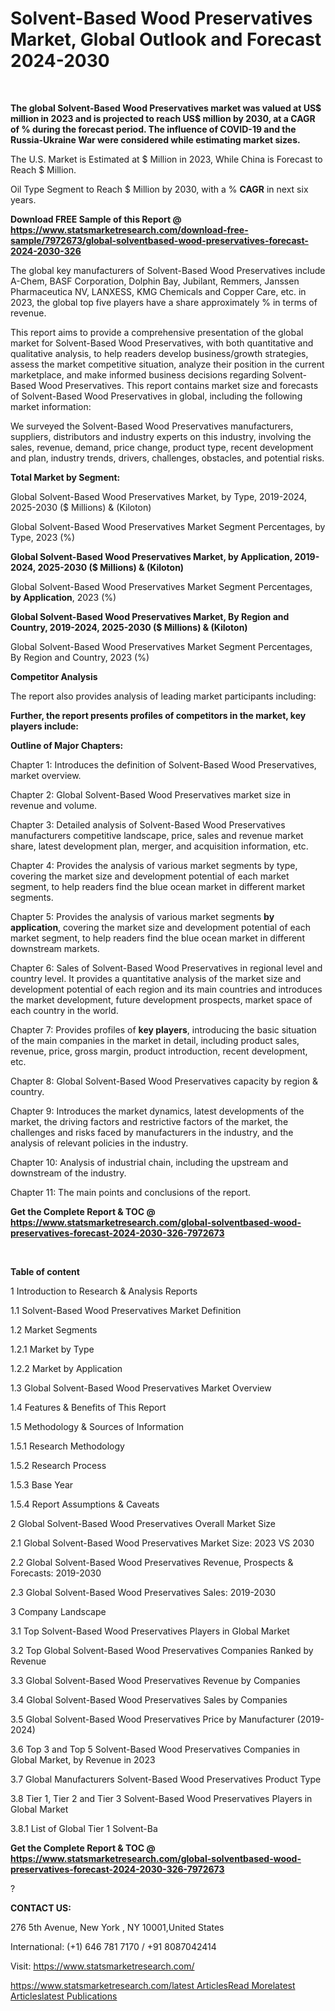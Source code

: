 <h1>Solvent-Based Wood Preservatives Market, Global Outlook and Forecast 2024-2030</h1><br/><p><strong>The global Solvent-Based Wood Preservatives market was valued at US$ million in 2023 and is projected to reach US$ million by 2030, at a <strong>CAGR</strong> of % during the forecast period. The influence of COVID-19 and the Russia-Ukraine War were considered while estimating market sizes.</strong></p>
 
 
 
 <p>The U.S. Market is Estimated at $ Million in 2023, While China is Forecast to Reach $ Million.</p>
 
 
 
 <p>Oil Type Segment to Reach $ Million by 2030, with a % <strong>CAGR</strong> in next six years.</p>
 
 
 
 <p><strong>Download FREE Sample of this Report @ <a href="https://www.statsmarketresearch.com/download-free-sample/7972673/global-solventbased-wood-preservatives-forecast-2024-2030-326">https://www.statsmarketresearch.com/download-free-sample/7972673/global-solventbased-wood-preservatives-forecast-2024-2030-326</a></strong></p>
 
 
 
 <p>The global key manufacturers of Solvent-Based Wood Preservatives include A-Chem, BASF Corporation, Dolphin Bay, Jubilant, Remmers, Janssen Pharmaceutica NV, LANXESS, KMG Chemicals and Copper Care, etc. in 2023, the global top five players have a share approximately % in terms of revenue.</p>
 
 
 
 <p>This report aims to provide a comprehensive presentation of the global market for Solvent-Based Wood Preservatives, with both quantitative and qualitative analysis, to help readers develop business/growth strategies, assess the market competitive situation, analyze their position in the current marketplace, and make informed business decisions regarding Solvent-Based Wood Preservatives. This report contains market size and forecasts of Solvent-Based Wood Preservatives in global, including the following market information:</p>
 
 
 
 <p>We surveyed the Solvent-Based Wood Preservatives manufacturers, suppliers, distributors and industry experts on this industry, involving the sales, revenue, demand, price change, product type, recent development and plan, industry trends, drivers, challenges, obstacles, and potential risks.</p>
 
 
 
 <p><strong>Total Market by Segment:</strong></p>
 
 
 
 <p>Global Solvent-Based Wood Preservatives Market, by Type, 2019-2024, 2025-2030 ($ Millions) & (Kiloton)</p>
 
 
 
 <p>Global Solvent-Based Wood Preservatives Market Segment Percentages, by Type, 2023 (%)</p>
 
 
 
 <p><strong>Global Solvent-Based Wood Preservatives Market, <strong>by Application</strong>, 2019-2024, 2025-2030 ($ Millions) & (Kiloton)</strong></p>
 
 
 
 <p>Global Solvent-Based Wood Preservatives Market Segment Percentages, <strong>by Application</strong>, 2023 (%)</p>
 
 
 
 <p><strong>Global Solvent-Based Wood Preservatives Market, By Region and Country, 2019-2024, 2025-2030 ($ Millions) & (Kiloton)</strong></p>
 
 
 
 <p>Global Solvent-Based Wood Preservatives Market Segment Percentages, By Region and Country, 2023 (%)</p>
 
 
 
 <p><strong>Competitor Analysis</strong></p>
 
 
 
 <p>The report also provides analysis of leading market participants including:</p>
 
 
 
 <p><strong>Further, the report presents profiles of competitors in the market, <strong>key players</strong> include:</strong></p>
 
 
 
 <p><strong>Outline of Major Chapters:</strong></p>
 
 
 
 <p>Chapter 1: Introduces the definition of Solvent-Based Wood Preservatives, market overview.</p>
 
 
 
 <p>Chapter 2: Global Solvent-Based Wood Preservatives market size in revenue and volume.</p>
 
 
 
 <p>Chapter 3: Detailed analysis of Solvent-Based Wood Preservatives manufacturers competitive landscape, price, sales and revenue market share, latest development plan, merger, and acquisition information, etc.</p>
 
 
 
 <p>Chapter 4: Provides the analysis of various market segments by type, covering the market size and development potential of each market segment, to help readers find the blue ocean market in different market segments.</p>
 
 
 
 <p>Chapter 5: Provides the analysis of various market segments <strong>by application</strong>, covering the market size and development potential of each market segment, to help readers find the blue ocean market in different downstream markets.</p>
 
 
 
 <p>Chapter 6: Sales of Solvent-Based Wood Preservatives in regional level and country level. It provides a quantitative analysis of the market size and development potential of each region and its main countries and introduces the market development, future development prospects, market space of each country in the world.</p>
 
 
 
 <p>Chapter 7: Provides profiles of <strong>key players</strong>, introducing the basic situation of the main companies in the market in detail, including product sales, revenue, price, gross margin, product introduction, recent development, etc.</p>
 
 
 
 <p>Chapter 8: Global Solvent-Based Wood Preservatives capacity by region & country.</p>
 
 
 
 <p>Chapter 9: Introduces the market dynamics, latest developments of the market, the driving factors and restrictive factors of the market, the challenges and risks faced by manufacturers in the industry, and the analysis of relevant policies in the industry.</p>
 
 
 
 <p>Chapter 10: Analysis of industrial chain, including the upstream and downstream of the industry.</p>
 
 
 
 <p>Chapter 11: The main points and conclusions of the report.</p>
 
 
 
 <div><b>Get the Complete Report & TOC @ <a href="https://www.statsmarketresearch.com/global-solventbased-wood-preservatives-forecast-2024-2030-326-7972673">https://www.statsmarketresearch.com/global-solventbased-wood-preservatives-forecast-2024-2030-326-7972673</a></b></div>
 
 
 
 <p><br />
 
 <b>Table of content</b></p>
 
 
 
 <p>1 Introduction to Research & Analysis Reports<br />
 
 1.1 Solvent-Based Wood Preservatives Market Definition<br />
 
 1.2 Market Segments<br />
 
 1.2.1 Market by Type<br />
 
 1.2.2 Market by Application<br />
 
 1.3 Global Solvent-Based Wood Preservatives Market Overview<br />
 
 1.4 Features & Benefits of This Report<br />
 
 1.5 Methodology & Sources of Information<br />
 
 1.5.1 Research Methodology<br />
 
 1.5.2 Research Process<br />
 
 1.5.3 Base Year<br />
 
 1.5.4 Report Assumptions & Caveats<br />
 
 2 Global Solvent-Based Wood Preservatives Overall Market Size<br />
 
 2.1 Global Solvent-Based Wood Preservatives Market Size: 2023 VS 2030<br />
 
 2.2 Global Solvent-Based Wood Preservatives Revenue, Prospects & Forecasts: 2019-2030<br />
 
 2.3 Global Solvent-Based Wood Preservatives Sales: 2019-2030<br />
 
 3 Company Landscape<br />
 
 3.1 Top Solvent-Based Wood Preservatives Players in Global Market<br />
 
 3.2 Top Global Solvent-Based Wood Preservatives Companies Ranked by Revenue<br />
 
 3.3 Global Solvent-Based Wood Preservatives Revenue by Companies<br />
 
 3.4 Global Solvent-Based Wood Preservatives Sales by Companies<br />
 
 3.5 Global Solvent-Based Wood Preservatives Price by Manufacturer (2019-2024)<br />
 
 3.6 Top 3 and Top 5 Solvent-Based Wood Preservatives Companies in Global Market, by Revenue in 2023<br />
 
 3.7 Global Manufacturers Solvent-Based Wood Preservatives Product Type<br />
 
 3.8 Tier 1, Tier 2 and Tier 3 Solvent-Based Wood Preservatives Players in Global Market<br />
 
 3.8.1 List of Global Tier 1 Solvent-Ba</p>
 
 
 
 <div><b>Get the Complete Report & TOC @ <a href="https://www.statsmarketresearch.com/global-solventbased-wood-preservatives-forecast-2024-2030-326-7972673">https://www.statsmarketresearch.com/global-solventbased-wood-preservatives-forecast-2024-2030-326-7972673</a></b></div>
 
 
 
 <p>? </p>
 
 
 
 <p><b>CONTACT US:</b><br />
 
 276 5th Avenue, New York , NY 10001,United States<br />
 
 International: (+1) 646 781 7170 / +91 8087042414<br />
 
 Visit: <a href="https://www.statsmarketresearch.com/">https://www.statsmarketresearch.com/</a><br />
 
 <a href="https://gyeongbokgung.com">https://www.statsmarketresearch.com/</a><a href="https://hallyeomaritime.com">latest Articles</a><a href="https://jingwansa.com">Read More</a><a href="https://nguoiviet.jp/">latest Articles</a><a href="https://www.intelmarketresearch.com/">latest Publications</a></p>